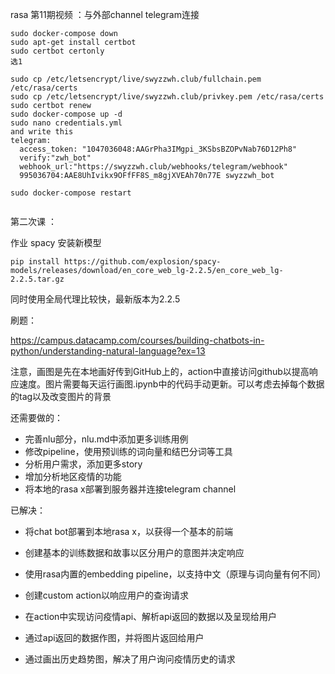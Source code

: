 rasa 第11期视频 ：与外部channel telegram连接

```
sudo docker-compose down
sudo apt-get install certbot
sudo certbot certonly
选1
```

```
sudo cp /etc/letsencrypt/live/swyzzwh.club/fullchain.pem /etc/rasa/certs
sudo cp /etc/letsencrypt/live/swyzzwh.club/privkey.pem /etc/rasa/certs
sudo certbot renew
sudo docker-compose up -d
sudo nano credentials.yml 
and write this
telegram:
  access_token: "1047036048:AAGrPha3IMgpi_3KSbsBZOPvNab76D12Ph8"
  verify:"zwh_bot"
  webhook_url:"https://swyzzwh.club/webhooks/telegram/webhook"
  995036704:AAE8UhIvikx9OFfFF8S_m8gjXVEAh70n77E swyzzwh_bot

sudo docker-compose restart


```



第二次课 ：

作业 spacy 安装新模型

```
pip install https://github.com/explosion/spacy-models/releases/download/en_core_web_lg-2.2.5/en_core_web_lg-2.2.5.tar.gz
```

同时使用全局代理比较快，最新版本为2.2.5





刷题：

https://campus.datacamp.com/courses/building-chatbots-in-python/understanding-natural-language?ex=13



注意，画图是先在本地画好传到GitHub上的，action中直接访问github以提高响应速度。图片需要每天运行画图.ipynb中的代码手动更新。可以考虑去掉每个数据的tag以及改变图片的背景

还需要做的：

-   完善nlu部分，nlu.md中添加更多训练用例
-   修改pipeline，使用预训练的词向量和结巴分词等工具
-   分析用户需求，添加更多story
-   增加分析地区疫情的功能
-   将本地的rasa x部署到服务器并连接telegram channel

已解决：

-   将chat bot部署到本地rasa x，以获得一个基本的前端
-   创建基本的训练数据和故事以区分用户的意图并决定响应
-   使用rasa内置的embedding pipeline，以支持中文（原理与词向量有何不同）

-   创建custom action以响应用户的查询请求

-   在action中实现访问疫情api、解析api返回的数据以及呈现给用户
-   通过api返回的数据作图，并将图片返回给用户
-   通过画出历史趋势图，解决了用户询问疫情历史的请求



